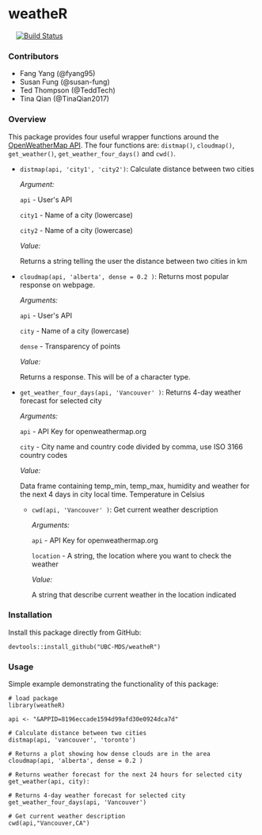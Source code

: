 # weatheR
    
[![Build Status](https://travis-ci.org/UBC-MDS/weatheR.svg?branch=master)](https://travis-ci.org/UBC-MDS/weatheR)

### Contributors

* Fang Yang (@fyang95)
* Susan Fung (@susan-fung)
* Ted Thompson (@TeddTech)
* Tina Qian (@TinaQian2017)

### Overview

This package provides four useful wrapper functions around the [OpenWeatherMap API](https://openweathermap.org/). The four functions are: `distmap()`, `cloudmap()`, `get_weather()`, `get_weather_four_days()` and `cwd()`.

* `distmap(api, 'city1', 'city2')`: Calculate distance between two cities

	*Argument:*

  `api` - User's API

  `city1` - Name of a city (lowercase)

  `city2` - Name of a city (lowercase)

	*Value:*

  Returns a string telling the user the distance between two cities in km

* `cloudmap(api, 'alberta', dense = 0.2 )`: Returns most popular response on webpage.       

  *Arguments:*

    `api` - User's API

    `city` - Name of a city (lowercase)

    `dense` - Transparency of points

  *Value:*

    Returns a response. This will be of a character type.

* `get_weather_four_days(api, 'Vancouver' )`: Returns 4-day weather forecast for selected city

    *Arguments:*

    `api` -  API Key for openweathermap.org

    `city` - City name and country code divided by comma, use ISO 3166 country codes

    *Value:*

    Data frame containing temp_min, temp_max, humidity and weather for the next 4 days in city local time. Temperature in Celsius     

  * `cwd(api, 'Vancouver' )`: Get current weather description

      *Arguments:*

      `api` -  API Key for openweathermap.org

      `location` - A string, the location where you want to check the weather

      *Value:*

      A string that describe current weather in the location indicated   

### Installation

Install this package directly from GitHub:
```
devtools::install_github("UBC-MDS/weatheR")
```

### Usage
Simple example demonstrating the functionality of this package:

```
# load package
library(weatheR)

api <- "&APPID=8196eccade1594d99afd30e0924dca7d"

# Calculate distance between two cities
distmap(api, 'vancouver', 'toronto')

# Returns a plot showing how dense clouds are in the area
cloudmap(api, 'alberta', dense = 0.2 )

# Returns weather forecast for the next 24 hours for selected city
get_weather(api, city):

# Returns 4-day weather forecast for selected city
get_weather_four_days(api, 'Vancouver')

# Get current weather description
cwd(api,"Vancouver,CA")
```
